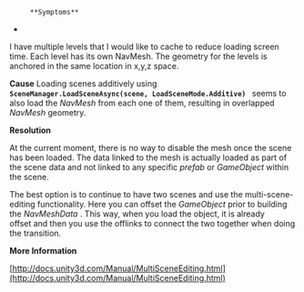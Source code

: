 
         **Symptoms** 

*   

I have multiple levels that I would like to cache to reduce loading screen time. Each level has its own NavMesh. The geometry for the levels is anchored in the same location in x,y,z space.


 **Cause** 
Loading scenes additively using  **`SceneManager.LoadSceneAsync(scene, LoadSceneMode.Additive) `** seems to also load the  *NavMesh*  from each one of them, resulting in overlapped  *NavMesh*  geometry.

 **Resolution** 

At the current moment, there is no way to disable the mesh once the scene has been loaded. The data linked to the mesh is actually loaded as part of the scene data and not linked to any specific  *prefab*  or  *GameObject*  within the scene.

The best option is to continue to have two scenes and use the multi-scene-editing functionality. Here you can offset the *GameObject* prior to building the *NavMeshData* . This way, when you load the object, it is already offset and then you use the offlinks to connect the two together when doing the transition.  


 **More Information** 

[http://docs.unity3d.com/Manual/MultiSceneEditing.html](http://docs.unity3d.com/Manual/MultiSceneEditing.html)

      